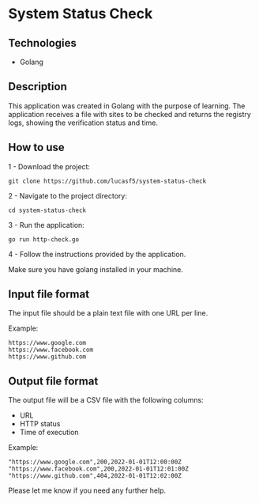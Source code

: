 # System Status Check

## Technologies
- Golang

## Description

This application was created in Golang with the purpose of learning. The application receives a file with sites to be checked and returns the registry logs, showing the verification status and time.

## How to use

1 - Download the project: 
    
    git clone https://github.com/lucasf5/system-status-check
2 - Navigate to the project directory: 
    
    cd system-status-check
3 - Run the application: 
    
    go run http-check.go
4 - Follow the instructions provided by the application.

Make sure you have golang installed in your machine.

## Input file format
The input file should be a plain text file with one URL per line.

Example:
```
https://www.google.com
https://www.facebook.com
https://www.github.com
```

## Output file format
The output file will be a CSV file with the following columns:

- URL
- HTTP status
- Time of execution

Example:
```
"https://www.google.com",200,2022-01-01T12:00:00Z
"https://www.facebook.com",200,2022-01-01T12:01:00Z
"https://www.github.com",404,2022-01-01T12:02:00Z
```

Please let me know if you need any further help.
